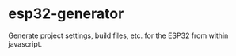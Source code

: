 # esp32-generator
Generate project settings, build files, etc. for the ESP32 from within javascript.
